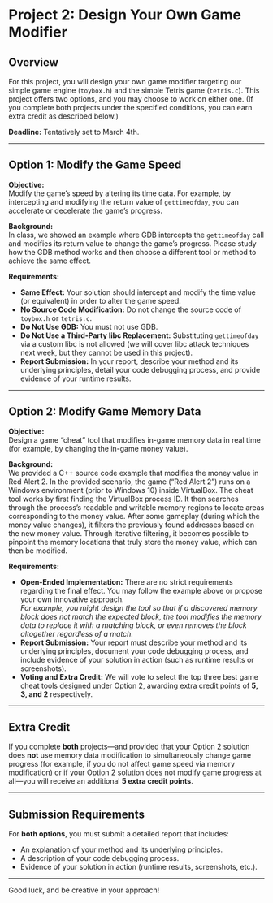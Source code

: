 # Project 2: Design Your Own Game Modifier

## Overview
For this project, you will design your own game modifier targeting our simple game engine (`toybox.h`) and the simple Tetris game (`tetris.c`). This project offers two options, and you may choose to work on either one. (If you complete both projects under the specified conditions, you can earn extra credit as described below.)

**Deadline:** Tentatively set to March 4th.

---

## Option 1: Modify the Game Speed

**Objective:**  
Modify the game’s speed by altering its time data. For example, by intercepting and modifying the return value of `gettimeofday`, you can accelerate or decelerate the game’s progress.

**Background:**  
In class, we showed an example where GDB intercepts the `gettimeofday` call and modifies its return value to change the game’s progress. Please study how the GDB method works and then choose a different tool or method to achieve the same effect.

**Requirements:**  
- **Same Effect:** Your solution should intercept and modify the time value (or equivalent) in order to alter the game speed.
- **No Source Code Modification:** Do not change the source code of `toybox.h` or `tetris.c`.
- **Do Not Use GDB:** You must not use GDB.
- **Do Not Use a Third-Party libc Replacement:** Substituting `gettimeofday` via a custom libc is not allowed (we will cover libc attack techniques next week, but they cannot be used in this project).
- **Report Submission:** In your report, describe your method and its underlying principles, detail your code debugging process, and provide evidence of your runtime results.

---

## Option 2: Modify Game Memory Data

**Objective:**  
Design a game “cheat” tool that modifies in-game memory data in real time (for example, by changing the in-game money value).

**Background:**  
We provided a C++ source code example that modifies the money value in Red Alert 2. In the provided scenario, the game (“Red Alert 2”) runs on a Windows environment (prior to Windows 10) inside VirtualBox. The cheat tool works by first finding the VirtualBox process ID. It then searches through the process’s readable and writable memory regions to locate areas corresponding to the money value. After some gameplay (during which the money value changes), it filters the previously found addresses based on the new money value. Through iterative filtering, it becomes possible to pinpoint the memory locations that truly store the money value, which can then be modified.

**Requirements:**  
- **Open-Ended Implementation:** There are no strict requirements regarding the final effect. You may follow the example above or propose your own innovative approach.  
  *For example, you might design the tool so that if a discovered memory block does not match the expected block, the tool modifies the memory data to replace it with a matching block, or even removes the block altogether regardless of a match.*
- **Report Submission:** Your report must describe your method and its underlying principles, document your code debugging process, and include evidence of your solution in action (such as runtime results or screenshots).
- **Voting and Extra Credit:** We will vote to select the top three best game cheat tools designed under Option 2, awarding extra credit points of **5, 3, and 2** respectively.

---

## Extra Credit

If you complete **both** projects—and provided that your Option 2 solution does **not** use memory data modification to simultaneously change game progress (for example, if you do not affect game speed via memory modification) or if your Option 2 solution does not modify game progress at all—you will receive an additional **5 extra credit points**.

---

## Submission Requirements

For **both options**, you must submit a detailed report that includes:
- An explanation of your method and its underlying principles.
- A description of your code debugging process.
- Evidence of your solution in action (runtime results, screenshots, etc.).

---

Good luck, and be creative in your approach!
